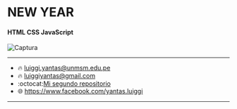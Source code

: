 # NEW YEAR

#### HTML CSS JavaScript 

![Captura](https://user-images.githubusercontent.com/86317658/140102265-ba15d83e-4756-4c29-add5-96da19ea2670.PNG)

___
- :fire: luiggi.yantas@unmsm.edu.pe
- :fire: luiggiyantas@gmail.com
- :octocat:[Mi segundo repositorio](https://github.com/LuiggiCF/SistemaEstacionamiento "LuiggiCF")
- :globe_with_meridians: <https://www.facebook.com/yantas.luiggi>
___
